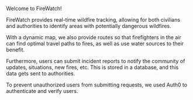 

Welcome to FireWatch!

FireWatch provides real-time wildfire tracking, allowing for both civilians and authorities to identify areas with potentially dangerous wildfires. 

With a dynamic map, we also provide routes so that firefighters in the air can find optimal travel paths to fires, as well as use water sources to their benefit. 

Furthermore, users can submit incident reports to notify the community of updates, situations, new fires, etc. This is stored in a database, and this data gets sent to authorities.

To prevent unauthorized users from submitting requests, we used Auth0 to authenticate and verify users. 

